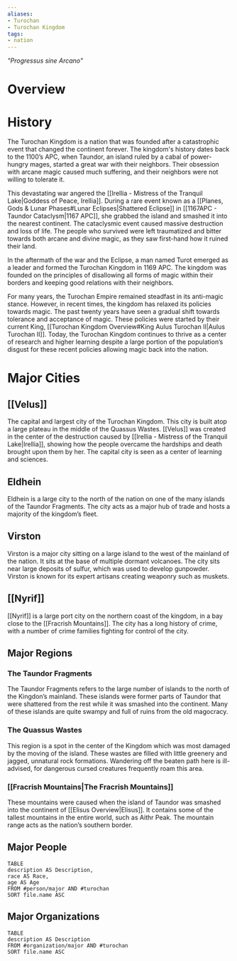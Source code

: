 ```yaml
---
aliases:
- Turochan
- Turochan Kingdom
tags:
- nation
---
```

*"Progressus sine Arcano"*
# Overview
# History
The Turochan Kingdom is a nation that was founded after a catastrophic event that changed the continent forever. The kingdom's history dates back to the 1100’s APC, when Taundor, an island ruled by a cabal of power-hungry mages, started a great war with their neighbors. Their obsession with arcane magic caused much suffering, and their neighbors were not willing to tolerate it.

This devastating war angered the [[Irellia - Mistress of the Tranquil Lake|Goddess of Peace, Irellia]]. During a rare event known as a [[Planes, Gods & Lunar Phases#Lunar Eclipses|Shattered Eclipse]] in [[1167APC - Taundor Cataclysm|1167 APC]], she grabbed the island and smashed it into the nearest continent. The cataclysmic event caused massive destruction and loss of life. The people who survived were left traumatized and bitter towards both arcane and divine magic, as they saw first-hand how it ruined their land.

In the aftermath of the war and the Eclipse, a man named Turot emerged as a leader and formed the Turochan Kingdom in 1169 APC. The kingdom was founded on the principles of disallowing all forms of magic within their borders and keeping good relations with their neighbors.

For many years, the Turochan Empire remained steadfast in its anti-magic stance. However, in recent times, the kingdom has relaxed its policies towards magic. The past twenty years have seen a gradual shift towards tolerance and acceptance of magic. These policies were started by their current King, [[Turochan Kingdom Overview#King Aulus Turochan II|Aulus Turochan II]]. Today, the Turochan Kingdom continues to thrive as a center of research and higher learning despite a large portion of the population’s disgust for these recent policies allowing magic back into the nation.
# Major Cities
## [[Velus]]
The capital and largest city of the Turochan Kingdom. This city is built atop a large plateau in the middle of the Quassus Wastes. [[Velus]] was created in the center of the destruction caused by [[Irellia - Mistress of the Tranquil Lake|Irellia]], showing how the people overcame the hardships and death brought upon them by her. The capital city is seen as a center of learning and sciences.
## Eldhein
Eldhein is a large city to the north of the nation on one of the many islands of the Taundor Fragments. The city acts as a major hub of trade and hosts a majority of the kingdom’s fleet.
## Virston
Virston is a major city sitting on a large island to the west of the mainland of the nation. It sits at the base of multiple dormant volcanoes. The city sits near large deposits of sulfur, which was used to develop gunpowder. Virston is known for its expert artisans creating weaponry such as muskets.
## [[Nyrif]]
[[Nyrif]] is a large port city on the northern coast of the kingdom, in a bay close to the [[Fracrish Mountains]]. The city has a long history of crime, with a number of crime families fighting for control of the city.
## Major Regions
### The Taundor Fragments
The Taundor Fragments refers to the large number of islands to the north of the Kingdon’s mainland. These islands were former parts of Taundor that were shattered from the rest while it was smashed into the continent. Many of these islands are quite swampy and full of ruins from the old magocracy.
### The Quassus Wastes
This region is a spot in the center of the Kingdom which was most damaged by the moving of the island. These wastes are filled with little greenery and jagged, unnatural rock formations. Wandering off the beaten path here is ill-advised, for dangerous cursed creatures frequently roam this area.
### [[Fracrish Mountains|The Fracrish Mountains]]
These mountains were caused when the island of Taundor was smashed into the continent of [[Elisus Overview|Elisus]]. It contains some of the tallest mountains in the entire world, such as Aithr Peak. The mountain range acts as the nation’s southern border.
## Major People
```dataview
TABLE
description AS Description,
race AS Race,
age AS Age
FROM #person/major AND #turochan
SORT file.name ASC
```
## Major Organizations
```dataview
TABLE
description AS Description
FROM #organization/major AND #turochan 
SORT file.name ASC
```
